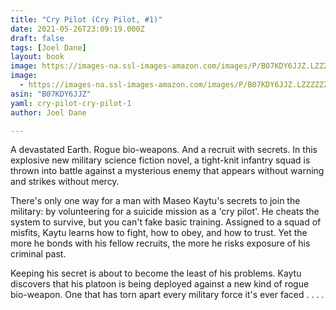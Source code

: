 ```yaml
---
title: "Cry Pilot (Cry Pilot, #1)"
date: 2021-05-26T23:09:19.000Z
draft: false
tags: [Joel Dane]
layout: book
image: https://images-na.ssl-images-amazon.com/images/P/B07KDY6JJZ.LZZZZZZZ.jpg
image: 
  - https://images-na.ssl-images-amazon.com/images/P/B07KDY6JJZ.LZZZZZZZ.jpg
asin: "B07KDY6JJZ"
yaml: cry-pilot-cry-pilot-1
author: Joel Dane

---
```


A devastated Earth. Rogue bio-weapons. And a recruit with secrets. In this explosive new military science fiction novel, a tight-knit infantry squad is thrown into battle against a mysterious enemy that appears without warning and strikes without mercy.  
  
There's only one way for a man with Maseo Kaytu's secrets to join the military: by volunteering for a suicide mission as a 'cry pilot'. He cheats the system to survive, but you can't fake basic training. Assigned to a squad of misfits, Kaytu learns how to fight, how to obey, and how to trust. Yet the more he bonds with his fellow recruits, the more he risks exposure of his criminal past.   
  
Keeping his secret is about to become the least of his problems. Kaytu discovers that his platoon is being deployed against a new kind of rogue bio-weapon. One that has torn apart every military force it's ever faced . . . .